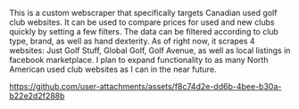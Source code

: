 This is a custom webscraper that specifically targets Canadian used golf club websites. It can be used to compare prices for used and new clubs quickly by setting a few filters. The data can be filtered according to club type, brand, as well as hand dexterity.
As of right now, it scrapes 4 websites: Just Golf Stuff, Global Golf, Golf Avenue, as well as local listings in facebook marketplace.
I plan to expand functionality to as many North American used club websites as I can in the near future.




https://github.com/user-attachments/assets/f8c74d2e-dd6b-4bee-b30a-b22e2d2f288b


